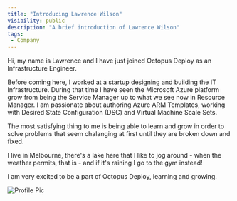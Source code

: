 ```yaml
---
title: "Introducing Lawrence Wilson"
visibility: public
description: "A brief introduction of Lawrence Wilson"
tags:
 - Company
---
```


Hi, my name is Lawrence and I have just joined Octopus Deploy as an Infrastructure Engineer.

Before coming here, I worked at a startup designing and building the IT Infrastructure. During that time I have seen the Microsoft Azure platform grow from being the Service Manager up to what we see now in Resource Manager. I am passionate about authoring Azure ARM Templates, working with Desired State Configuration (DSC) and Virtual Machine Scale Sets.

The most satisfying thing to me is being able to learn and grow in order to solve problems that seem chalanging at first until they are broken down and fixed. 

I live in Melbourne, there's a lake here that I like to jog around - when the weather permits, that is - and if it's raining I go to the gym instead!

I am very excited to be a part of Octopus Deploy, learning and growing.

![Profile Pic](https://i.octopus.com/site/team/avatar-lawrence-140.png)



